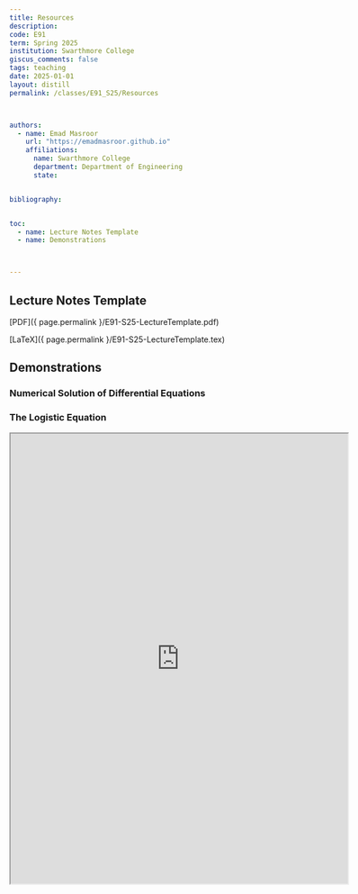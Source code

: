 ```yaml
---
title: Resources
description: 
code: E91
term: Spring 2025
institution: Swarthmore College
giscus_comments: false
tags: teaching 
date: 2025-01-01
layout: distill
permalink: /classes/E91_S25/Resources



authors:
  - name: Emad Masroor
    url: "https://emadmasroor.github.io"
    affiliations:
      name: Swarthmore College
      department: Department of Engineering
      state: 


bibliography: 


toc:
  - name: Lecture Notes Template
  - name: Demonstrations



---
```


## Lecture Notes Template

[PDF]({ page.permalink }/E91-S25-LectureTemplate.pdf)

[LaTeX]({ page.permalink }/E91-S25-LectureTemplate.tex)

## Demonstrations

### Numerical Solution of Differential Equations

### The Logistic Equation

<iframe src="https://www.wolframcloud.com/obj/d13bcabe-5f8e-4efd-bc49-1ebae7f5e6c1?_embed=iframe" width="600" height="800"></iframe>
